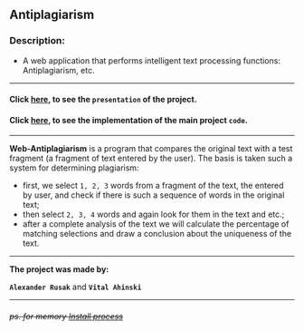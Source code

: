 ## Antiplagiarism
### Description:
- A web application that performs intelligent text processing functions: Antiplagiarism, etc.

<hr>

#### Click [here](https://docs.google.com/presentation/d/1dDmKjp-0ixoRDGP_JNTVT4e1PNTxEqH3/edit?usp=sharing&ouid=106708920872506017627&rtpof=true&sd=true), to see the `presentation` of the project.
#### Click [here](https://github.com/Ognius/Antiplagiarism/blob/main/script.cpp), to see the implementation of the main project `code`.

<hr>

<b>Web-Antiplagiarism</b> is a program that compares the original text with a test fragment (a fragment of text entered by the user). The basis is taken such a system for determining plagiarism: 

- first, we select <code>1, 2, 3</code> words from a fragment of the text, the entered by user, and check if there is such a sequence of words in the original text;
- then select <code>2, 3, 4</code> words and again look for them in the text and etc.;
- after a complete analysis of the text we will calculate the percentage of matching selections and draw a conclusion about the uniqueness of the text.

<hr>

<b>The project was made by:</b>

<b>`Alexander Rusak`</b> and <b>`Vital Ahinski`</b>

<hr>

###### <strike>ps. for memory [Install process](https://docs.google.com/document/d/1zNwoxNl-Z3q2rgx8v5-FRUE1DLzAyNCj6pe19s9mrak/edit?usp=sharing)</strike>
